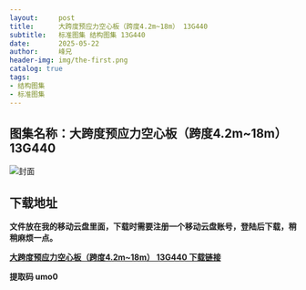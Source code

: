 ```yaml
---
layout:     post
title:      大跨度预应力空心板（跨度4.2m~18m） 13G440
subtitle:   标准图集 结构图集 13G440
date:       2025-05-22
author:     峰兄
header-img: img/the-first.png
catalog: true
tags:
- 结构图集
- 标准图集
---
```

## 图集名称：大跨度预应力空心板（跨度4.2m~18m） 13G440
![封面](https://pic1.imgdb.cn/item/682e742058cb8da5c803830c.jpg)


## 下载地址 ##
**文件放在我的移动云盘里面，下载时需要注册一个移动云盘账号，登陆后下载，稍稍麻烦一点。**  
  
[**大跨度预应力空心板（跨度4.2m~18m） 13G440 下载链接**](https://caiyun.139.com/w/i/2nc6rpFrYupmn)


**提取码 umo0**


